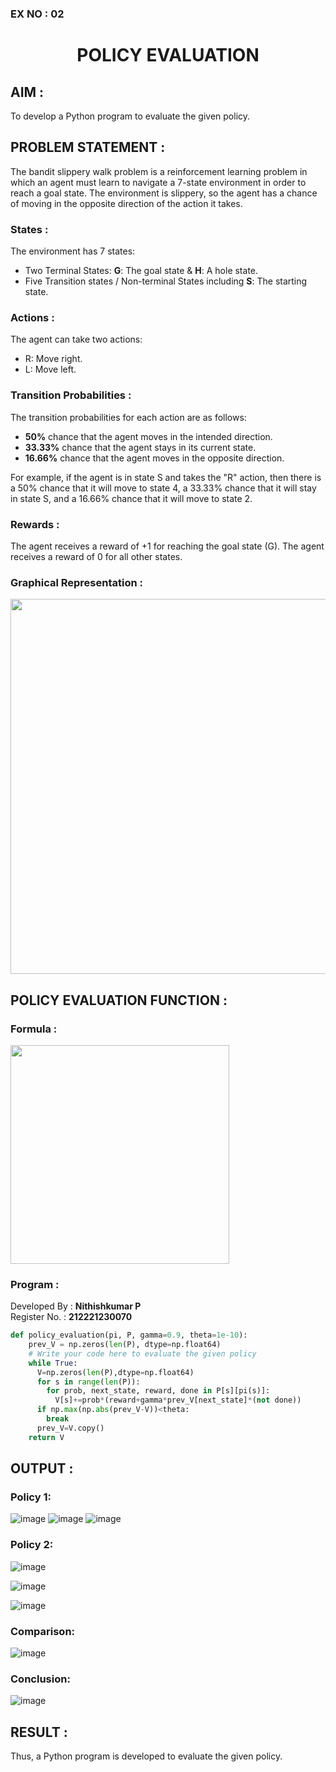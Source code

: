 ### EX NO : 02
# <p align="center">POLICY EVALUATION</p>

## AIM :
To develop a Python program to evaluate the given policy.

## PROBLEM STATEMENT :

The bandit slippery walk problem is a reinforcement learning problem in which an agent must learn to navigate a 7-state environment in order to reach a goal state. The environment is slippery, so the agent has a chance of moving in the opposite direction of the action it takes.

### States :

The environment has 7 states:
* Two Terminal States: **G**: The goal state & **H**: A hole state.
* Five Transition states / Non-terminal States including  **S**: The starting state.

### Actions :

The agent can take two actions:

* R: Move right.
* L: Move left.

### Transition Probabilities :

The transition probabilities for each action are as follows:

* **50%** chance that the agent moves in the intended direction.
* **33.33%** chance that the agent stays in its current state.
* **16.66%** chance that the agent moves in the opposite direction.

For example, if the agent is in state S and takes the "R" action, then there is a 50% chance that it will move to state 4, a 33.33% chance that it will stay in state S, and a 16.66% chance that it will move to state 2.

### Rewards :

The agent receives a reward of +1 for reaching the goal state (G). The agent receives a reward of 0 for all other states.

### Graphical Representation :
<p align="center">
<img width="600" src="https://github.com/ShafeeqAhamedS/RL_2_Policy_Eval/assets/93427237/e7af87e7-fe73-47fa-8bea-2040b7645e44"> </p>


## POLICY EVALUATION FUNCTION :

### Formula :
<img width="350" src="https://github.com/ShafeeqAhamedS/RL_2_Policy_Eval/assets/93427237/e663bd3d-fc85-41c3-9a5c-dffa57eae250">

### Program :
Developed By : **Nithishkumar P**
</br>
Register No. : **212221230070**
```py
def policy_evaluation(pi, P, gamma=0.9, theta=1e-10):
    prev_V = np.zeros(len(P), dtype=np.float64)
    # Write your code here to evaluate the given policy
    while True:
      V=np.zeros(len(P),dtype=np.float64)
      for s in range(len(P)):
        for prob, next_state, reward, done in P[s][pi(s)]:
          V[s]+=prob*(reward+gamma*prev_V[next_state]*(not done))
      if np.max(np.abs(prev_V-V))<theta:
        break
      prev_V=V.copy()
    return V
```

## OUTPUT :
### Policy 1:
![image](https://github.com/Jovita08/rl-policy-evaluation/assets/94174503/36cad0ff-f11d-44a5-abac-96a73ad764eb)
![image](https://github.com/Jovita08/rl-policy-evaluation/assets/94174503/c921ac0e-10bb-4b70-8fa9-63f64d52a14d)
![image](https://github.com/Jovita08/rl-policy-evaluation/assets/94174503/fed6f8e0-4ee8-4735-b1d2-335fea16d37e)

### Policy 2:
![image](https://github.com/NITHISHKUMAR-P/rl-policy-evaluation/assets/93427017/45023493-bbac-4b03-b4f3-b6510d08efd8)

![image](https://github.com/NITHISHKUMAR-P/rl-policy-evaluation/assets/93427017/0252d017-3b34-490e-b0cf-c5b4f9a94052)

![image](https://github.com/NITHISHKUMAR-P/rl-policy-evaluation/assets/93427017/bf576126-ed5b-44af-bf04-9d576dbef1d1)

### Comparison:
![image](https://github.com/Jovita08/rl-policy-evaluation/assets/94174503/c18d1016-be97-442d-9cd6-819c4794496a)
### Conclusion:
![image](https://github.com/Jovita08/rl-policy-evaluation/assets/94174503/41fb8906-0847-4e7c-a302-3d165d19bcbf)



## RESULT :
Thus, a Python program is developed to evaluate the given policy.
